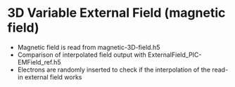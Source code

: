 # 3D Variable External Field (magnetic field)
- Magnetic field is read from magnetic-3D-field.h5
- Comparison of interpolated field output with ExternalField_PIC-EMField_ref.h5
- Electrons are randomly inserted to check if the interpolation of the read-in external field works
